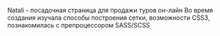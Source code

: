 Natali - посадочная страница для продажи туров он-лайн
Во время создания изучала способы построения сетки, возможности CSS3, познакомилась с препроцессором SASS/SCSS
